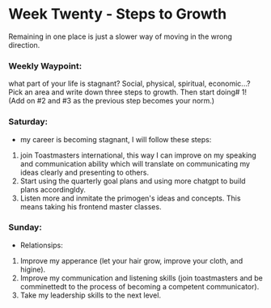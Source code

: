 # Week Twenty - Steps to Growth
Remaining in one place is just a slower way of moving in the wrong direction.

### Weekly Waypoint:
what part of your life is stagnant? Social, physical, spiritual, economic...? Pick an area and write down three steps to growth. Then start doing# 1!
(Add on #2 and #3 as the previous step becomes your norm.)

### Saturday:
- my career is becoming stagnant, I will follow these steps:
1) join Toastmasters international, this way I can improve on my speaking and communication
ability which will translate on communicating my ideas clearly and presenting to others.
2) Start using the quarterly goal plans and using more chatgpt to build plans accordingldy.
3) Listen more and inmitate the primogen's ideas and concepts. This means taking his frontend master classes.

### Sunday:
- Relationsips:
1) Improve my apperance (let your hair grow, improve your cloth, and higine).
2) Improve my communication and listening skills (join toastmasters and be comminettedt to the process of becoming a competent communicator).
3) Take my leadership skills to the next level.
